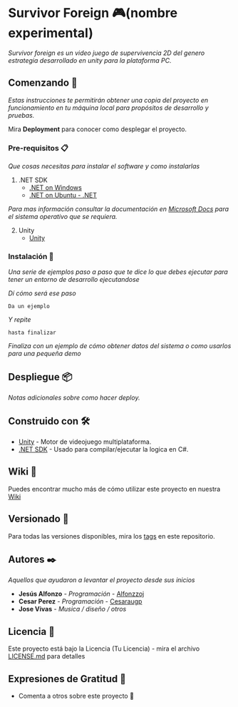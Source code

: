 # Survivor Foreign 🎮(nombre experimental)

_Survivor foreign es un video juego de supervivencia 2D del genero estrategia desarrollado en unity para la plataforma PC._

## Comenzando 🚀

_Estas instrucciones te permitirán obtener una copia del proyecto en funcionamiento en tu máquina local para propósitos de desarrollo y pruebas._

Mira **Deployment** para conocer como desplegar el proyecto.


### Pre-requisitos 📋

_Que cosas necesitas para instalar el software y como instalarlas_

 1. .NET SDK
	* [.NET on Windows ](https://docs.microsoft.com/en-us/dotnet/core/install/windows?tabs=net50)
	* [.NET on Ubuntu - .NET ](https://docs.microsoft.com/en-us/dotnet/core/install/linux-ubuntu)
	
_Para mas información consultar la documentación en [ Microsoft Docs](https://docs.microsoft.com/en-us/dotnet/core/install/) para el sistema operativo que se requiera._

2. Unity 
	* [Unity](https://unity3d.com/es/get-unity/download)

### Instalación 🔧

_Una serie de ejemplos paso a paso que te dice lo que debes ejecutar para tener un entorno de desarrollo ejecutandose_

_Dí cómo será ese paso_

```
Da un ejemplo
```

_Y repite_

```
hasta finalizar
```

_Finaliza con un ejemplo de cómo obtener datos del sistema o como usarlos para una pequeña demo_

## Despliegue 📦

_Notas adicionales sobre como hacer deploy._

## Construido con 🛠️


* [Unity](https://store.unity.com/es) - Motor de videojuego multiplataforma.
* [.NET SDK](https://docs.microsoft.com/en-us/dotnet/core/install/) - Usado para compilar/ejecutar la logica en C#.


## Wiki 📖

Puedes encontrar mucho más de cómo utilizar este proyecto en nuestra [Wiki](https://github.com/tu/proyecto/wiki)

## Versionado 📌

Para todas las versiones disponibles, mira los [tags](https://github.com/Azzocode/Survivor-foreign/tags) en este repositorio.

## Autores ✒️

_Aquellos que ayudaron a levantar el proyecto desde sus inicios_

* **Jesús Alfonzo** - *Programación* - [Alfonzzoj](https://github.com/Alfonzzoj)
* **Cesar Perez**   - *Programación* - [Cesaraugp](https://github.com/Cesaraugp)
* **Jose Vivas**    - *Musica / diseño / otros* 

## Licencia 📄

Este proyecto está bajo la Licencia (Tu Licencia) - mira el archivo [LICENSE.md](LICENSE.md) para detalles

## Expresiones de Gratitud 🎁

* Comenta a otros sobre este proyecto 📢

